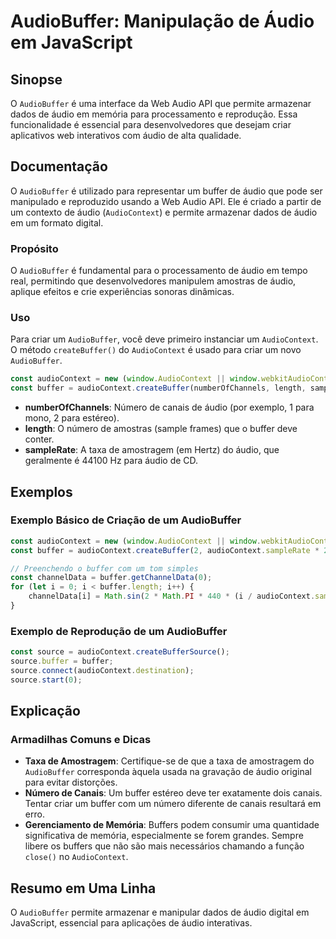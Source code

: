 <!--
Meta Description: # AudioBuffer: Manipulação de Áudio em JavaScript ## Sinopse O `AudioBuffer` é uma interface da Web Audio API que permite armazenar dados de áudio em ...
Meta Keywords: audiocontext, áudio, para, buffer, audiobuffer
-->

# AudioBuffer: Manipulação de Áudio em JavaScript

## Sinopse
O `AudioBuffer` é uma interface da Web Audio API que permite armazenar dados de áudio em memória para processamento e reprodução. Essa funcionalidade é essencial para desenvolvedores que desejam criar aplicativos web interativos com áudio de alta qualidade.

## Documentação
O `AudioBuffer` é utilizado para representar um buffer de áudio que pode ser manipulado e reproduzido usando a Web Audio API. Ele é criado a partir de um contexto de áudio (`AudioContext`) e permite armazenar dados de áudio em um formato digital.

### Propósito
O `AudioBuffer` é fundamental para o processamento de áudio em tempo real, permitindo que desenvolvedores manipulem amostras de áudio, aplique efeitos e crie experiências sonoras dinâmicas.

### Uso
Para criar um `AudioBuffer`, você deve primeiro instanciar um `AudioContext`. O método `createBuffer()` do `AudioContext` é usado para criar um novo `AudioBuffer`. 

```javascript
const audioContext = new (window.AudioContext || window.webkitAudioContext)();
const buffer = audioContext.createBuffer(numberOfChannels, length, sampleRate);
```

- **numberOfChannels**: Número de canais de áudio (por exemplo, 1 para mono, 2 para estéreo).
- **length**: O número de amostras (sample frames) que o buffer deve conter.
- **sampleRate**: A taxa de amostragem (em Hertz) do áudio, que geralmente é 44100 Hz para áudio de CD.

## Exemplos
### Exemplo Básico de Criação de um AudioBuffer
```javascript
const audioContext = new (window.AudioContext || window.webkitAudioContext)();
const buffer = audioContext.createBuffer(2, audioContext.sampleRate * 2, audioContext.sampleRate);

// Preenchendo o buffer com um tom simples
const channelData = buffer.getChannelData(0);
for (let i = 0; i < buffer.length; i++) {
    channelData[i] = Math.sin(2 * Math.PI * 440 * (i / audioContext.sampleRate)); // 440 Hz
}
```

### Exemplo de Reprodução de um AudioBuffer
```javascript
const source = audioContext.createBufferSource();
source.buffer = buffer;
source.connect(audioContext.destination);
source.start(0);
```

## Explicação
### Armadilhas Comuns e Dicas
- **Taxa de Amostragem**: Certifique-se de que a taxa de amostragem do `AudioBuffer` corresponda àquela usada na gravação de áudio original para evitar distorções.
- **Número de Canais**: Um buffer estéreo deve ter exatamente dois canais. Tentar criar um buffer com um número diferente de canais resultará em erro.
- **Gerenciamento de Memória**: Buffers podem consumir uma quantidade significativa de memória, especialmente se forem grandes. Sempre libere os buffers que não são mais necessários chamando a função `close()` no `AudioContext`.

## Resumo em Uma Linha
O `AudioBuffer` permite armazenar e manipular dados de áudio digital em JavaScript, essencial para aplicações de áudio interativas.